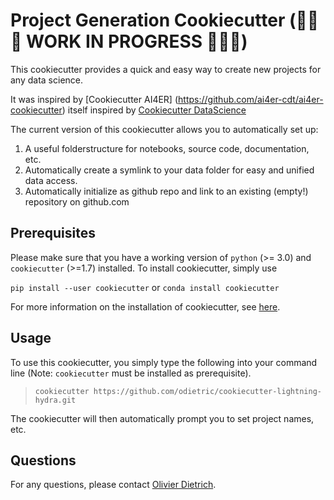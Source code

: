 # Project Generation Cookiecutter (🚧🚧🚧 WORK IN PROGRESS 🚧🚧🚧)

This cookiecutter provides a quick and easy way to create new projects for any data science.

It was inspired by [Cookiecutter AI4ER] (https://github.com/ai4er-cdt/ai4er-cookiecutter) itself inspired by [Cookiecutter DataScience](https://drivendata.github.io/cookiecutter-data-science/)

The current version of this cookiecutter allows you to automatically set up:

1. A useful folderstructure for notebooks, source code, documentation, etc.
2. Automatically create a symlink to your data folder for easy and unified data access.
3. Automatically initialize as github repo and link to an existing (empty!) repository on github.com

## Prerequisites

Please make sure that you have a working version of `python` (>= 3.0) and `cookiecutter` (>=1.7) installed.
To install cookiecutter, simply use

`pip install --user cookiecutter`
or
`conda install cookiecutter`

For more information on the installation of cookiecutter, see [here](https://cookiecutter.readthedocs.io/en/1.7.2/installation.html).

## Usage

To use this cookiecutter, you simply type the following into your command line (Note: `cookiecutter` must be installed as prerequisite).

> `cookiecutter https://github.com/odietric/cookiecutter-lightning-hydra.git`

The cookiecutter will then automatically prompt you to set project names, etc.

## Questions

For any questions, please contact [Olivier Dietrich](mailto:odietrich@geod.baug.ethz.ch).
